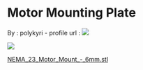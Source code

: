 Motor Mounting Plate
====================

By : polykyri - profile url : [![](https://cdn.thingiverse.com/renders/19/3c/88/29/79/4986_607157464516_905307_n_thumb_medium.jpg)](https://www.thingiverse.com/polykyri)  
  
[![](https://cdn.thingiverse.com/renders/70/95/b9/ad/a9/72dcd11d18abf5bc9b272eca35649391_thumb_medium.jpg)](https://cdn.thingiverse.com/renders/70/95/b9/ad/a9/72dcd11d18abf5bc9b272eca35649391_thumb_medium.jpg)

[NEMA\_23\_Motor\_Mount\_-\_6mm.stl](https://www.thingiverse.com/thing:2996486)
